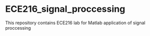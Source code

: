 # ECE216_signal_proccessing
This repository contains ECE216 lab for Matlab application of signal proccessing
